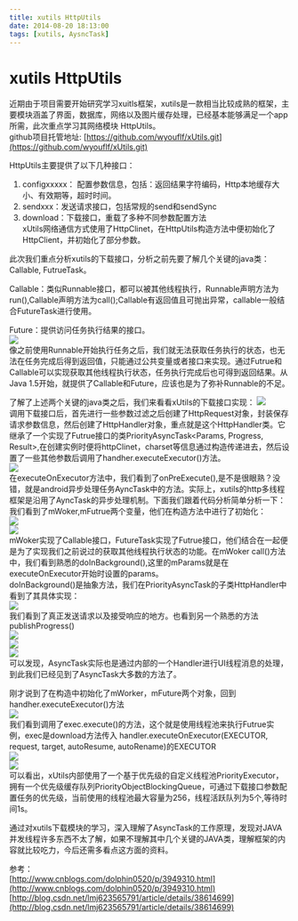```yaml
---
title: xutils HttpUtils
date: 2014-08-20 18:13:00
tags: [xutils, AysncTask]
---
```

# xutils HttpUtils #

近期由于项目需要开始研究学习xuitls框架，xutils是一款相当比较成熟的框架，主要模块涵盖了界面，数据库，网络以及图片缓存处理，已经基本能够满足一个app所需，此次重点学习其网络模块 HttpUtils。  
github项目托管地址: [https://github.com/wyouflf/xUtils.git](https://github.com/wyouflf/xUtils.git)
<!-- More -->
HttpUtils主要提供了以下几种接口：  
1. configxxxxx： 配置参数信息，包括：返回结果字符编码，Http本地缓存大小、有效期等，超时时间。  
2. sendxxx：发送请求接口，包括常规的send和sendSync  
3. download：下载接口，重载了多种不同参数配置方法  
xUtils网络通信方式使用了HttpClinet，在HttpUtils构造方法中便初始化了HttpClient，并初始化了部分参数。  

  
此次我们重点分析xutils的下载接口，分析之前先要了解几个关键的java类：Callable, FutrueTask。  
   
Callable：类似Runnable接口，都可以被其他线程执行，Runnable声明方法为run(),Callable声明方法为call();Callable有返回值且可抛出异常，callable一般结合FutureTask进行使用。  

Future：提供访问任务执行结果的接口。  
![](http://i.imgur.com/3zTHmHy.png)  
像之前使用Runnable开始执行任务之后，我们就无法获取任务执行的状态，也无法在任务完成后得到返回值，只能通过公共变量或者接口来实现。通过Futrue和Callable可以实现获取其他线程执行状态，任务执行完成后也可得到返回结果。从Java 1.5开始，就提供了Callable和Future，应该也是为了弥补Runnable的不足。


了解了上述两个关键的java类之后，我们来看看xUtils的下载接口实现：
![](http://i.imgur.com/VD2dx4Y.png)  
调用下载接口后，首先进行一些参数过滤之后创建了HttpRequest对象，封装保存请求参数信息，然后创建了HttpHandler对象，重点就是这个HttpHandler类。它继承了一个实现了Futrue接口的类PriorityAsyncTask<Params, Progress, Result>,在创建实例时便将httpClinet，charset等信息通过构造传递进去，然后设置了一些其他参数后调用了handher.executeExecutor()方法。  
![](http://i.imgur.com/Vg43hgO.png)  
在executeOnExecutor方法中，我们看到了onPreExecute(),是不是很眼熟？没错，就是android异步处理任务AyncTask中的方法。实际上，xutils的http多线程框架是沿用了AyncTask的异步处理机制。下面我们跟着代码分析简单分析一下：  
我们看到了mWoker,mFutrue两个变量，他们在构造方法中进行了初始化：  
![](http://i.imgur.com/NlGXtCG.png)    
![](http://i.imgur.com/Z8jl2mI.png)  
mWoker实现了Callable接口，FutureTask实现了Futrue接口，他们结合在一起便是为了实现我们之前说过的获取其他线程执行状态的功能。在mWoker call()方法中，我们看到熟悉的doInBackground(),这里的mParams就是在executeOnExecutor开始时设置的params。  
doInBackground()是抽象方法，我们在PriorityAsyncTask的子类HttpHandler中看到了其具体实现：  
![](http://i.imgur.com/prWdR2C.png)  
我们看到了真正发送请求以及接受响应的地方。也看到另一个熟悉的方法publishProgress()  
![](http://i.imgur.com/9wMvyvK.png)  
![](http://i.imgur.com/uorSaPp.png)   
![](http://i.imgur.com/eEYsO9d.png)  
可以发现，AsyncTask实际也是通过内部的一个Handler进行UI线程消息的处理，到此我们已经见到了AsyncTask大多数的方法了。  

刚才说到了在构造中初始化了mWorker，mFuture两个对象，回到handher.executeExecutor()方法  
![](http://i.imgur.com/Vg43hgO.png)   
我们看到调用了exec.execute()的方法，这个就是使用线程池来执行Futrue实例，exec是download方法传入
handler.executeOnExecutor(EXECUTOR, request, target, autoResume, autoRename)的EXECUTOR  
![](http://i.imgur.com/lNd0Nr6.png)  
![](http://i.imgur.com/l4Drb1x.png)  
可以看出，xUtils内部使用了一个基于优先级的自定义线程池PriorityExecutor，拥有一个优先级缓存队列PriorityObjectBlockingQueue，可通过下载接口参数配置任务的优先级，当前使用的线程池最大容量为256，线程活跃队列为5个,等待时间1s。

通过对xutils下载模块的学习，深入理解了AsyncTask的工作原理，发现对JAVA并发线程许多东西不太了解，如果不理解其中几个关键的JAVA类，理解框架的内容就比较吃力，今后还需多看点这方面的资料。
  
参考：  
[http://www.cnblogs.com/dolphin0520/p/3949310.html](http://www.cnblogs.com/dolphin0520/p/3949310.html)  
 [http://blog.csdn.net/lmj623565791/article/details/38614699](http://blog.csdn.net/lmj623565791/article/details/38614699)
